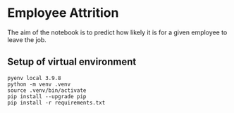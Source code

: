 # Employee Attrition
The aim of the notebook is to predict how likely it is for a given employee to leave the job.

## Setup of virtual environment

```
pyenv local 3.9.8
python -m venv .venv
source .venv/bin/activate
pip install --upgrade pip
pip install -r requirements.txt
```

